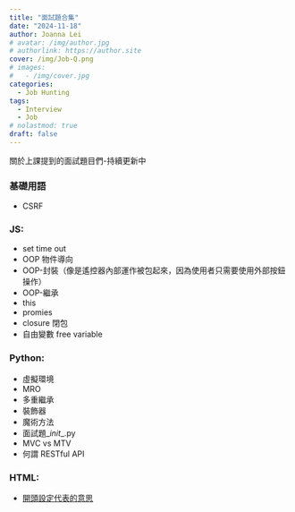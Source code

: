 ```yaml
---
title: "面試題合集"
date: "2024-11-18"
author: Joanna Lei
# avatar: /img/author.jpg
# authorlink: https://author.site
cover: /img/Job-Q.png
# images:
#   - /img/cover.jpg
categories:
  - Job Hunting
tags:
  - Interview
  - Job
# nolastmod: true
draft: false
---
```


關於上課提到的面試題目們-持續更新中

<!--more-->

### 基礎用語

- CSRF

### JS:

- set time out
- OOP 物件導向
- OOP-封裝（像是遙控器內部運作被包起來，因為使用者只需要使用外部按鈕操作）
- OOP-繼承
- this
- promies
- closure 閉包
- 自由變數 free variable

### Python:

- 虛擬環境
- MRO
- 多重繼承
- 裝飾器
- 魔術方法
- 面試題\__init_\_.py
- MVC vs MTV
- 何謂 RESTful API

### HTML:

- [開頭設定代表的意思](https://joannalei21.github.io/posts/html-setting/ "前往分頁")
